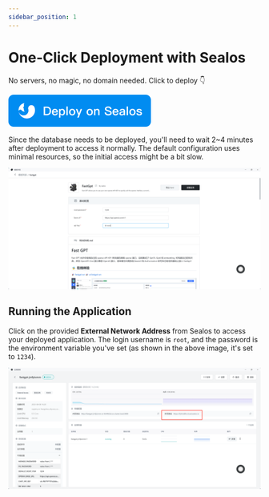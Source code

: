 ```yaml
---
sidebar_position: 1
---
```


# One-Click Deployment with Sealos

No servers, no magic, no domain needed. Click to deploy 👇

[![](https://raw.githubusercontent.com/labring-actions/templates/main/Deploy-on-Sealos.svg)](https://cloud.sealos.io/?openapp=system-fastdeploy%3FtemplateName%3Dfastgpt)

Since the database needs to be deployed, you'll need to wait 2~4 minutes after deployment to access it normally. The default configuration uses minimal resources, so the initial access might be a bit slow.

![](./imgs/sealos1.png)

## Running the Application

Click on the provided **External Network Address** from Sealos to access your deployed application. The login username is `root`, and the password is the environment variable you've set (as shown in the above image, it's set to `1234`).

![](./imgs/sealos3.png)